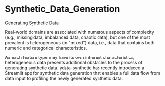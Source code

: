 # Synthetic_Data_Generation
Generating Synthetic Data

Real-world domains are associated with numerous aspects of complexity (e.g., missing data, imbalanced data, chaotic data), but one of the most prevalent is heterogeneous (or "mixed") data, i.e., data that contains both numeric and categorical characteristics.

As each feature type may have its own inherent characteristics, heterogeneous data presents additional obstacles to the process of generating synthetic data.
ydata-synthetic has recently introduced a Streamlit app for synthetic data generation that enables a full data flow from data input to profiling the newly generated synthetic data. 
